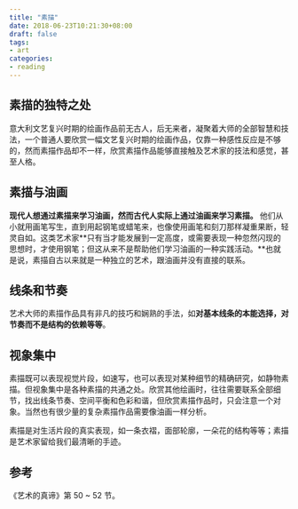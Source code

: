 ```yaml
---
title: "素描"
date: 2018-06-23T10:21:30+08:00
draft: false
tags:
- art
categories:
- reading
---
```


## 素描的独特之处

意大利文艺复兴时期的绘画作品前无古人，后无来者，凝聚着大师的全部智慧和技法，一个普通人要欣赏一幅文艺复兴时期的绘画作品，仅靠一种感性反应是不够的，然而素描作品却不一样，欣赏素描作品能够直接触及艺术家的技法和感觉，甚至人格。

## 素描与油画

**现代人想通过素描来学习油画，然而古代人实际上通过油画来学习素描。** 他们从小就用画笔写生，直到用起钢笔或蜡笔来，也像使用画笔和刻刀那样凝重果断，轻灵自如。这类艺术家**只有当才能发展到一定高度，或需要表现一种忽然闪现的思想时，才使用钢笔；但这从来不是帮助他们学习油画的一种实践活动。**也就是说，素描自古以来就是一种独立的艺术，跟油画并没有直接的联系。

## 线条和节奏

艺术大师的素描作品具有非凡的技巧和娴熟的手法，如**对基本线条的本能选择，对节奏而不是结构的依赖等等**。

## 视象集中

素描既可以表现视觉片段，如速写，也可以表现对某种细节的精确研究，如静物素描。但视象集中是各种素描的共通之处。欣赏其他绘画时，往往需要联系全部细节，找出线条节奏、空间平衡和色彩和谐，但欣赏素描作品时，只会注意一个对象。当然也有很少量的复杂素描作品需要像油画一样分析。

素描是对生活片段的真实表现，如一条衣褶，面部轮廓，一朵花的结构等等；素描是艺术家留给我们最清晰的手迹。

## 参考

《艺术的真谛》第 50 ~ 52 节。
